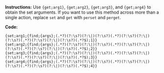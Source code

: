 **Instructions:** Use `{get;arg1}`, `{get;arg2}`, `{get;arg3}`, and `{get;arg4}` to obtain the set arguments. If you want to use this method across more than a single action, replace `set` and `get` with `perset` and `perget`.

**Code:** 
```
{set;arg1;{find;{args};(.*?)(?:\s?)(?:\|)(?:\s?)(.*?)(?:\s?)(?:\|)(?:\s?)(.*?)(?:\s?)(?:\|)(?:\s?)(.*?$);1}}
{set;arg2;{find;{args};(.*?)(?:\s?)(?:\|)(?:\s?)(.*?)(?:\s?)(?:\|)(?:\s?)(.*?)(?:\s?)(?:\|)(?:\s?)(.*?$);2}}
{set;arg3;{find;{args};(.*?)(?:\s?)(?:\|)(?:\s?)(.*?)(?:\s?)(?:\|)(?:\s?)(.*?)(?:\s?)(?:\|)(?:\s?)(.*?$);3}}
{set;arg4;{find;{args};(.*?)(?:\s?)(?:\|)(?:\s?)(.*?)(?:\s?)(?:\|)(?:\s?)(.*?)(?:\s?)(?:\|)(?:\s?)(.*?$);4}}
```